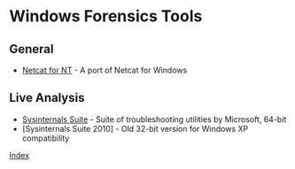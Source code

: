 # Windows Forensics Tools

## General
* [Netcat for NT] - A port of Netcat for Windows

[Netcat for NT]: netcat-nt.md


## Live Analysis
* [Sysinternals Suite] - Suite of troubleshooting utilities by Microsoft, 64-bit
* [Sysinternals Suite 2010] - Old 32-bit version for Windows XP compatibility

[Sysinternals Suite]: sysinternals.md
[Sysinternals Suite]: sysinternals-2010.md


[Index](../index.md)
